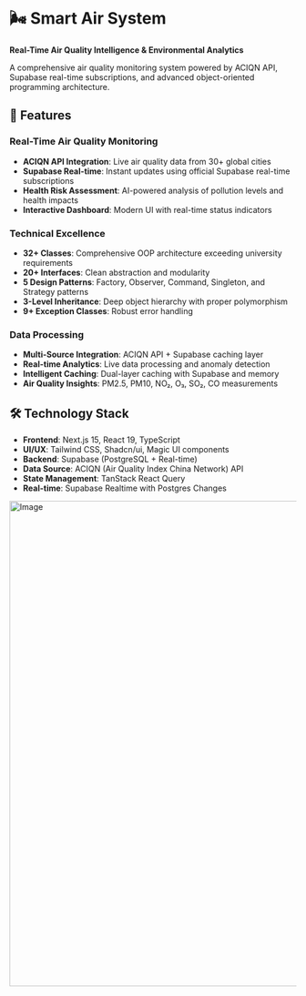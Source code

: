 # 🌬️ Smart Air System

**Real-Time Air Quality Intelligence & Environmental Analytics**

A comprehensive air quality monitoring system powered by ACIQN API, Supabase real-time subscriptions, and advanced object-oriented programming architecture.

## 🚀 Features

### Real-Time Air Quality Monitoring
- **ACIQN API Integration**: Live air quality data from 30+ global cities
- **Supabase Real-time**: Instant updates using official Supabase real-time subscriptions
- **Health Risk Assessment**: AI-powered analysis of pollution levels and health impacts
- **Interactive Dashboard**: Modern UI with real-time status indicators

### Technical Excellence
- **32+ Classes**: Comprehensive OOP architecture exceeding university requirements
- **20+ Interfaces**: Clean abstraction and modularity
- **5 Design Patterns**: Factory, Observer, Command, Singleton, and Strategy patterns
- **3-Level Inheritance**: Deep object hierarchy with proper polymorphism
- **9+ Exception Classes**: Robust error handling

### Data Processing
- **Multi-Source Integration**: ACIQN API + Supabase caching layer
- **Real-time Analytics**: Live data processing and anomaly detection
- **Intelligent Caching**: Dual-layer caching with Supabase and memory
- **Air Quality Insights**: PM2.5, PM10, NO₂, O₃, SO₂, CO measurements

## 🛠️ Technology Stack

- **Frontend**: Next.js 15, React 19, TypeScript
- **UI/UX**: Tailwind CSS, Shadcn/ui, Magic UI components
- **Backend**: Supabase (PostgreSQL + Real-time)
- **Data Source**: ACIQN (Air Quality Index China Network) API
- **State Management**: TanStack React Query
- **Real-time**: Supabase Realtime with Postgres Changes


<img width="1422" height="853" alt="Image" src="https://github.com/user-attachments/assets/3f79483f-ea40-4a99-928b-1760ed39b100" />